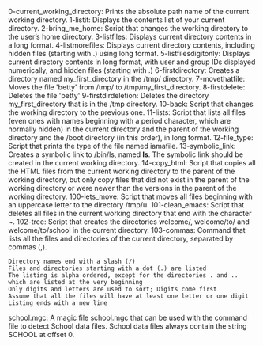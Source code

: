 0-current_working_directory: Prints the absolute path name of the current working directory.
1-listit: Displays the contents list of your current directory.
2-bring_me_home: Script that changes the working directory to the user’s home directory.
3-listfiles: Displays current directory contents in a long format.
4-listmorefiles: Displays current directory contents, including hidden files (starting with .) using long format.
5-listfilesdigitonly: Displays current directory contents in long format, with user and group IDs displayed numerically, and hidden files (starting with .)
6-firstdirectory: Creates a directory named my_first_directory in the /tmp/ directory.
7-movethatfile: Moves the file 'betty' from /tmp/ to /tmp/my_first_directory.
8-firstdelete: Deletes the file 'betty'
9-firstdirdeletion: Deletes the directory my_first_directory that is in the /tmp directory.
10-back: Script that changes the working directory to the previous one.
11-lists: Script that lists all files (even ones with names beginning with a period character, which are normally hidden) in the current directory and the parent of the working directory and the /boot directory (in this order), in long format.
12-file_type: Script that prints the type of the file named iamafile.
13-symbolic_link: Creates a symbolic link to /bin/ls, named __ls__. The symbolic link should be created in the current working directory. 
14-copy_html: Script that copies all the HTML files from the current working directory to the parent of the working directory, but only copy files that did not exist in the parent of the working directory or were newer than the versions in the parent of the working directory.
100-lets_move: Script that moves all files beginning with an uppercase letter to the directory /tmp/u.
101-clean_emacs: Script that deletes all files in the current working directory that end with the character ~.
102-tree: Script that creates the directories welcome/, welcome/to/ and welcome/to/school in the current directory.
103-commas: Command that lists all the files and directories of the current directory, separated by commas (,).

    Directory names end with a slash (/)
    Files and directories starting with a dot (.) are listed
    The listing is alpha ordered, except for the directories . and .. which are listed at the very beginning
    Only digits and letters are used to sort; Digits come first
    Assume that all the files will have at least one letter or one digit
    Listing ends with a new line
school.mgc: A magic file school.mgc that can be used with the command file to detect School data files. School data files always contain the string SCHOOL at offset 0.